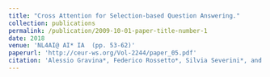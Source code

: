 ```yaml
---
title: "Cross Attention for Selection-based Question Answering."
collection: publications
permalink: /publication/2009-10-01-paper-title-number-1
date: 2018
venue: 'NL4AI@ AI* IA  (pp. 53-62)'
paperurl: 'http://ceur-ws.org/Vol-2244/paper_05.pdf'
citation: 'Alessio Gravina*, Federico Rossetto*, Silvia Severini*, and Giuseppe Attardi. (2018). &quot;Paper Title Number 1.&quot; <i>Journal 1</i>. 1(1).'
---
```


